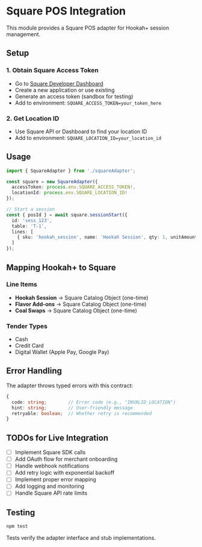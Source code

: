 # Square POS Integration

This module provides a Square POS adapter for Hookah+ session management.

## Setup

### 1. Obtain Square Access Token
- Go to [Square Developer Dashboard](https://developer.squareup.com/apps)
- Create a new application or use existing
- Generate an access token (sandbox for testing)
- Add to environment: `SQUARE_ACCESS_TOKEN=your_token_here`

### 2. Get Location ID
- Use Square API or Dashboard to find your location ID
- Add to environment: `SQUARE_LOCATION_ID=your_location_id`

## Usage

```typescript
import { SquareAdapter } from './squareAdapter';

const square = new SquareAdapter({
  accessToken: process.env.SQUARE_ACCESS_TOKEN!,
  locationId: process.env.SQUARE_LOCATION_ID!
});

// Start a session
const { posId } = await square.sessionStart({
  id: 'sess_123',
  table: 'T-1',
  lines: [
    { sku: 'hookah_session', name: 'Hookah Session', qty: 1, unitAmount: 3000 }
  ]
});
```

## Mapping Hookah+ to Square

### Line Items
- **Hookah Session** → Square Catalog Object (one-time)
- **Flavor Add-ons** → Square Catalog Object (one-time)
- **Coal Swaps** → Square Catalog Object (one-time)

### Tender Types
- Cash
- Credit Card
- Digital Wallet (Apple Pay, Google Pay)

## Error Handling

The adapter throws typed errors with this contract:
```typescript
{
  code: string;        // Error code (e.g., "INVALID_LOCATION")
  hint: string;        // User-friendly message
  retryable: boolean;  // Whether retry is recommended
}
```

## TODOs for Live Integration

- [ ] Implement Square SDK calls
- [ ] Add OAuth flow for merchant onboarding
- [ ] Handle webhook notifications
- [ ] Add retry logic with exponential backoff
- [ ] Implement proper error mapping
- [ ] Add logging and monitoring
- [ ] Handle Square API rate limits

## Testing

```bash
npm test
```

Tests verify the adapter interface and stub implementations.
